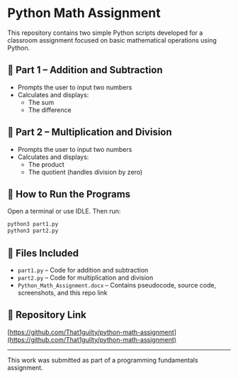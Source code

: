 # Python Math Assignment

This repository contains two simple Python scripts developed for a classroom assignment focused on basic mathematical operations using Python.

## 📌 Part 1 – Addition and Subtraction
- Prompts the user to input two numbers
- Calculates and displays:
  - The sum
  - The difference

## 📌 Part 2 – Multiplication and Division
- Prompts the user to input two numbers
- Calculates and displays:
  - The product
  - The quotient (handles division by zero)

## 🧪 How to Run the Programs
Open a terminal or use IDLE. Then run:

```bash
python3 part1.py
python3 part2.py
```

## 📁 Files Included
- `part1.py` – Code for addition and subtraction
- `part2.py` – Code for multiplication and division
- `Python_Math_Assignment.docx` – Contains pseudocode, source code, screenshots, and this repo link

## 🔗 Repository Link
[https://github.com/That1guilty/python-math-assignment](https://github.com/That1guilty/python-math-assignment)

---

This work was submitted as part of a programming fundamentals assignment.